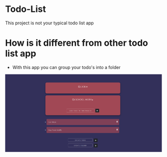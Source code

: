 # Todo-List
This project is not your typical todo list app

# How is it different from other todo list app 

* With this app you can group your todo's into a folder 

![Screenshot](Screenshot.PNG)
